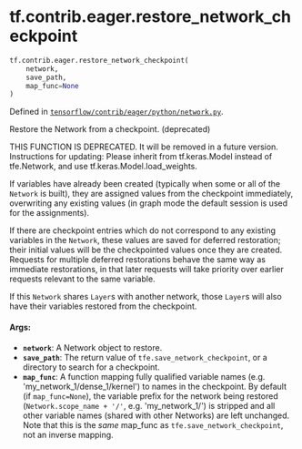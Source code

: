 <div itemscope itemtype="http://developers.google.com/ReferenceObject">
<meta itemprop="name" content="tf.contrib.eager.restore_network_checkpoint" />
<meta itemprop="path" content="Stable" />
</div>

# tf.contrib.eager.restore_network_checkpoint

``` python
tf.contrib.eager.restore_network_checkpoint(
    network,
    save_path,
    map_func=None
)
```



Defined in [`tensorflow/contrib/eager/python/network.py`](https://www.tensorflow.org/code/tensorflow/contrib/eager/python/network.py).

Restore the Network from a checkpoint. (deprecated)

THIS FUNCTION IS DEPRECATED. It will be removed in a future version.
Instructions for updating:
Please inherit from tf.keras.Model instead of tfe.Network, and use tf.keras.Model.load_weights.

If variables have already been created (typically when some or all of the
`Network` is built), they are assigned values from the checkpoint immediately,
overwriting any existing values (in graph mode the default session is used for
the assignments).

If there are checkpoint entries which do not correspond to any existing
variables in the `Network`, these values are saved for deferred restoration;
their initial values will be the checkpointed values once they are
created. Requests for multiple deferred restorations behave the same way as
immediate restorations, in that later requests will take priority over earlier
requests relevant to the same variable.

If this `Network` shares `Layer`s with another network, those `Layer`s will
also have their variables restored from the checkpoint.

#### Args:

* <b>`network`</b>: A Network object to restore.
* <b>`save_path`</b>: The return value of `tfe.save_network_checkpoint`, or a directory
    to search for a checkpoint.
* <b>`map_func`</b>: A function mapping fully qualified variable names
    (e.g. 'my_network_1/dense_1/kernel') to names in the checkpoint. By
    default (if `map_func=None`), the variable prefix for the network being
    restored (`Network.scope_name + '/'`, e.g. 'my_network_1/') is stripped
    and all other variable names (shared with other Networks) are left
    unchanged. Note that this is the _same_ map_func as
    `tfe.save_network_checkpoint`, not an inverse mapping.